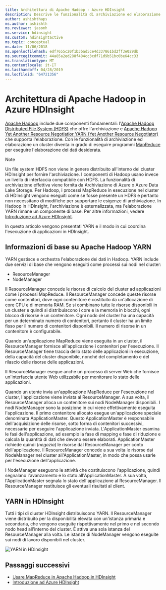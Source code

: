```yaml
---
title: Architettura di Apache Hadoop - Azure HDInsight
description: Descrive le funzionalità di archiviazione ed elaborazione di Apache Hadoop nei cluster HDInsight.
author: ashishthaps
ms.author: ashishth
ms.reviewer: jasonh
ms.service: hdinsight
ms.custom: hdinsightactive
ms.topic: conceptual
ms.date: 11/06/2018
ms.openlocfilehash: edf7655c20f1b3bad5ce4d337861bd2ff3e029db
ms.sourcegitcommit: 44a85a2ed288f484cc3cdf71d9b51bc0be64cc33
ms.translationtype: MT
ms.contentlocale: it-IT
ms.lasthandoff: 04/28/2019
ms.locfileid: "64721356"
---
```

# <a name="apache-hadoop-architecture-in-hdinsight"></a>Architettura di Apache Hadoop in Azure HDInsight

[Apache Hadoop](https://hadoop.apache.org/) include due componenti fondamentali: l'[Apache Hadoop Distributed File System (HDFS)](https://hadoop.apache.org/docs/current/hadoop-project-dist/hadoop-hdfs/HdfsUserGuide.html) che offre l'archiviazione e [Apache Hadoop Yet Another Resource Negotiatior YARN (Yet Another Resource Negotiator)](https://hadoop.apache.org/docs/current/hadoop-yarn/hadoop-yarn-site/YARN.html) che supporta l'elaborazione. Con le funzionalità di archiviazione ed elaborazione un cluster diventa in grado di eseguire programmi [MapReduce](https://hadoop.apache.org/docs/current/hadoop-mapreduce-client/hadoop-mapreduce-client-core/MapReduceTutorial.html) per eseguire l'elaborazione dei dati desiderata.

> [!NOTE]  
> Un file system HDFS non viene in genere distribuito all'interno del cluster HDInsight per fornire l'archiviazione. I componenti di Hadoop usano invece un livello di interfaccia compatibile con HDFS. La funzionalità di archiviazione effettiva viene fornita da Archiviazione di Azure o Azure Data Lake Storage. Per Hadoop, i processi MapReduce in esecuzione nel cluster di HDInsight vengono eseguiti come se fosse presente un HDFS e pertanto non necessitano di modifiche per supportare le esigenze di archiviazione. In Hadoop in HDInsight, l'archiviazione è esternalizzata, ma l'elaborazione YARN rimane un componente di base. Per altre informazioni, vedere [Introduzione ad Azure HDInsight](hadoop/apache-hadoop-introduction.md).

In questo articolo vengono presentati YARN e il modo in cui coordina l'esecuzione di applicazioni in HDInsight.

## <a name="apache-hadoop-yarn-basics"></a>Informazioni di base su Apache Hadoop YARN 

YARN gestisce e orchestra l'elaborazione dei dati in Hadoop. YARN include due servizi di base che vengono eseguiti come processi sui nodi nel cluster: 

* ResourceManager 
* NodeManager

Il ResourceManager concede le risorse di calcolo del cluster ad applicazioni come i processi MapReduce. Il ResourceManager concede queste risorse come contenitori, dove ogni contenitore è costituito da un'allocazione di core CPU e di memoria RAM. Se si combinano tutte le risorse disponibili in un cluster e quindi si distribuiscono i core e la memoria in blocchi, ogni blocco di risorse è un contenitore. Ogni nodo del cluster ha una capacità per un determinato numero di contenitori, pertanto il cluster ha un limite fisso per il numero di contenitori disponibili. Il numero di risorse in un contenitore è configurabile. 

Quando un'applicazione MapReduce viene eseguita in un cluster, il ResourceManager fornisce all'applicazione i contenitori per l'esecuzione. Il ResourceManager tiene traccia dello stato delle applicazioni in esecuzione, della capacità del cluster disponibile, nonché del completamento e del rilascio delle risorse delle applicazioni. 

Il ResourceManager esegue anche un processo di server Web che fornisce un'interfaccia utente Web utilizzabile per monitorare lo stato delle applicazioni.

Quando un utente invia un'applicazione MapReduce per l'esecuzione nel cluster, l'applicazione viene inviata al ResourceManager. A sua volta, il ResourceManager alloca un contenitore sui nodi NodeManager disponibili. I nodi NodeManager sono la posizione in cui viene effettivamente eseguita l'applicazione. Il primo contenitore allocato esegue un'applicazione speciale denominata ApplicationMaster. Questo ApplicationMaster è responsabile dell'acquisizione delle risorse, sotto forma di contenitori successivi, necessarie per eseguire l'applicazione inviata. L'ApplicationMaster esamina le fasi dell'applicazione, ad esempio la fase di mapping e fase di riduzione e calcola la quantità di dati che devono essere elaborati. ApplicationMaster richiede quindi (*negozia*) le risorse dal ResourceManager per conto dell'applicazione. Il ResourceManager concede a sua volta le risorse dai NodeManager nel cluster all'ApplicationMaster, in modo che possa usarle per l'esecuzione dell'applicazione. 

I NodeManager eseguono le attività che costituiscono l'applicazione, quindi segnalano l'avanzamento e lo stato all'ApplicationMaster. A sua volta, l'ApplicationMaster segnala lo stato dell'applicazione al ResourceManager. Il ResourceManager restituisce gli eventuali risultati al client.

## <a name="yarn-on-hdinsight"></a>YARN in HDInsight

Tutti i tipi di cluster HDInsight distribuiscono YARN. Il ResourceManager viene distribuito per la disponibilità elevata con un'istanza primaria e secondaria, che vengono eseguite rispettivamente nel primo e nel secondo nodo head all'interno del cluster. È attiva una sola istanza del ResourceManager alla volta. Le istanze di NodeManager vengono eseguite sui nodi di lavoro disponibili nel cluster.

![YARN in HDInsight](./media/hdinsight-hadoop-architecture/yarn-on-hdinsight.png)

## <a name="next-steps"></a>Passaggi successivi

* [Usare MapReduce in Apache Hadoop in HDInsight](hadoop/hdinsight-use-mapreduce.md)
* [Introduzione ad Azure HDInsight](hadoop/apache-hadoop-introduction.md)
